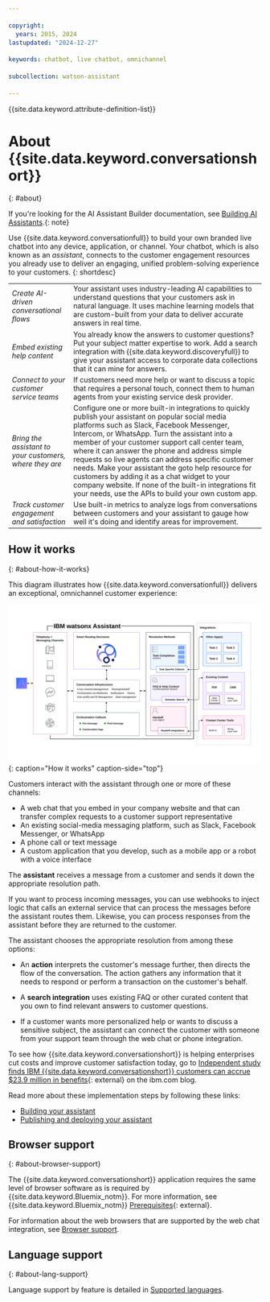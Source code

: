 ```yaml
---

copyright:
  years: 2015, 2024
lastupdated: "2024-12-27"

keywords: chatbot, live chatbot, omnichannel

subcollection: watson-assistant

---
```


{{site.data.keyword.attribute-definition-list}}

# About {{site.data.keyword.conversationshort}}
{: #about}

If you're looking for the AI Assistant Builder documentation, see [Building AI Assistants](https://www.ibm.com/docs/watsonx/watson-orchestrate/current?topic=building-ai-assistants-ai-assistant-builder).{: note}

Use {{site.data.keyword.conversationfull}} to build your own branded live chatbot into any device, application, or channel. Your chatbot, which is also known as an *assistant*, connects to the customer engagement resources you already use to deliver an engaging, unified problem-solving experience to your customers.
{: shortdesc}

| | |
|------------|-------------|
| *Create AI-driven conversational flows* | Your assistant uses industry-leading AI capabilities to understand questions that your customers ask in natural language. It uses machine learning models that are custom-built from your data to deliver accurate answers in real time. |
| *Embed existing help content* | You already know the answers to customer questions? Put your subject matter expertise to work. Add a search integration with {{site.data.keyword.discoveryfull}} to give your assistant access to corporate data collections that it can mine for answers. |
| *Connect to your customer service teams* | If customers need more help or want to discuss a topic that requires a personal touch, connect them to human agents from your existing service desk provider. |
| *Bring the assistant to your customers, where they are* | Configure one or more built-in integrations to quickly publish your assistant on popular social media platforms such as Slack, Facebook Messenger, Intercom, or WhatsApp. Turn the assistant into a member of your customer support call center team, where it can answer the phone and address simple requests so live agents can address specific customer needs. Make your assistant the goto help resource for customers by adding it as a chat widget to your company website. If none of the built-in integrations fit your needs, use the APIs to build your own custom app. |
| *Track customer engagement and satisfaction* | Use built-in metrics to analyze logs from conversations between customers and your assistant to gauge how well it's doing and identify areas for improvement. |

## How it works
{: #about-how-it-works}

This diagram illustrates how {{site.data.keyword.conversationfull}} delivers an exceptional, omnichannel customer experience:

![Flow diagram of the service](images/arch-detail.svg){: caption="How it works" caption-side="top"}

Customers interact with the assistant through one or more of these channels:

- A web chat that you embed in your company website and that can transfer complex requests to a customer support representative
- An existing social-media messaging platform, such as Slack, Facebook Messenger, or WhatsApp
- A phone call or text message
- A custom application that you develop, such as a mobile app or a robot with a voice interface

The **assistant** receives a message from a customer and sends it down the appropriate resolution path. 

If you want to process incoming messages, you can use webhooks to inject logic that calls an external service that can process the messages before the assistant routes them. Likewise, you can process responses from the assistant before they are returned to the customer.

The assistant chooses the appropriate resolution from among these options:

- An **action** interprets the customer's message further, then directs the flow of the conversation. The action gathers any information that it needs to respond or perform a transaction on the customer's behalf.

- A **search integration** uses existing FAQ or other curated content that you own to find relevant answers to customer questions.

- If a customer wants more personalized help or wants to discuss a sensitive subject, the assistant can connect the customer with someone from your support team through the web chat or phone integration.

To see how {{site.data.keyword.conversationshort}} is helping enterprises cut costs and improve customer satisfaction today, go to [Independent study finds IBM {{site.data.keyword.conversationshort}} customers can accrue $23.9 million in benefits](https://www.ibm.com/blog/independent-study-finds-ibm-watson-assistant-customers-accrued-23-9-million-in-benefits/){: external} on the ibm.com blog.

Read more about these implementation steps by following these links:

- [Building your assistant](/docs/watson-assistant?topic=watson-assistant-build-actions-overview)
- [Publishing and deploying your assistant](/docs/watson-assistant?topic=watson-assistant-publish-overview)

## Browser support
{: #about-browser-support}

The {{site.data.keyword.conversationshort}} application requires the same level of browser software as is required by {{site.data.keyword.Bluemix_notm}}. For more information, see {{site.data.keyword.Bluemix_notm}} [Prerequisites](/docs/overview?topic=overview-prereqs-platform#browsers-platform){: external}. 

For information about the web browsers that are supported by the web chat integration, see [Browser support](/docs/watson-assistant?topic=watson-assistant-web-chat-architecture#web-chat-architecture-browsers).

## Language support
{: #about-lang-support}

Language support by feature is detailed in [Supported languages](/docs/watson-assistant?topic=watson-assistant-admin-language-support#admin-language-support-codes).

